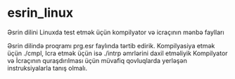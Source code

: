 # esrin_linux
Əsrin dilini Linuxda test etmək üçün kompilyator və icraçının mənbə faylları

Əsrin dilində proqramı prg.esr faylında tərtib edirik. 
Kompilyasiya etmək üçün ./cmpl,
Icra etmək üçün isə ./intrp əmrlərini daxil etməliyik
Kompilyator və İcraçının quraşdırılması üçün müvafiq qovluqlarda yerləşən 
instruksiyalarla tanış olmalı.

